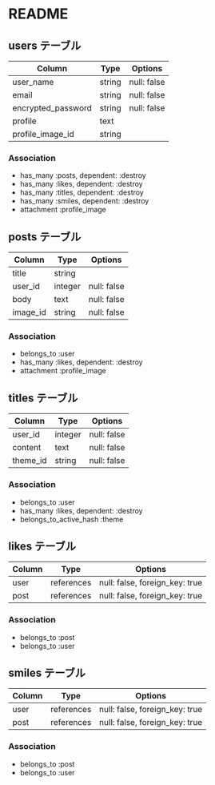 # README

## users テーブル

| Column             | Type   | Options     |
| ------------------ | ------ | ----------- |
| user_name          | string | null: false |
| email              | string | null: false |
| encrypted_password | string | null: false |
| profile            | text   |             |
| profile_image_id   | string |             |

### Association

- has_many :posts, dependent: :destroy
- has_many :likes, dependent: :destroy
- has_many :titles, dependent: :destroy
- has_many :smiles, dependent: :destroy
- attachment :profile_image

## posts テーブル

| Column  | Type       | Options     |
| ------- | ---------- | ----------- |
| title   | string     |             |
| user_id | integer    | null: false |
| body    | text       | null: false |
| image_id| string     | null: false |

### Association

- belongs_to :user
- has_many   :likes, dependent: :destroy
- attachment :profile_image

## titles テーブル

| Column  | Type       | Options     |
| ------- | ---------- | ----------- |
| user_id | integer    | null: false |
| content | text       | null: false |
| theme_id| string     | null: false |

### Association

- belongs_to :user
- has_many   :likes, dependent: :destroy
- belongs_to_active_hash :theme

## likes テーブル

| Column  | Type       | Options                        |
| ------- | ---------- | ------------------------------ |
| user    | references | null: false, foreign_key: true |
| post    | references | null: false, foreign_key: true |

### Association

- belongs_to :post
- belongs_to :user

## smiles テーブル

| Column  | Type       | Options                        |
| ------- | ---------- | ------------------------------ |
| user    | references | null: false, foreign_key: true |
| post    | references | null: false, foreign_key: true |

### Association

- belongs_to :post
- belongs_to :user

